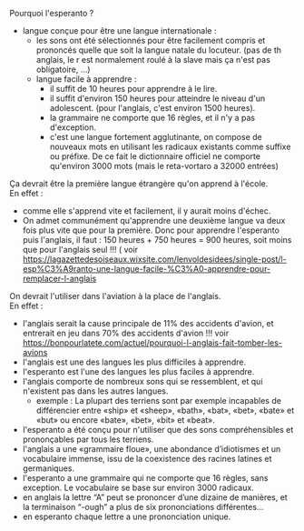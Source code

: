 
Pourquoi l'esperanto ?

* langue conçue pour être une langue internationale :
  * les sons ont été sélectionnés pour être facilement compris et prononcés quelle que soit la langue natale du locuteur. (pas de th anglais, le r est normalement roulé à la slave mais ça n'est pas obligatoire, …)
  * langue facile à apprendre :
    * il suffit de 10 heures pour apprendre à le lire.
    * il suffit d'environ 150 heures pour atteindre le niveau d'un adolescent. (pour l'anglais, c'est environ 1500 heures).
    * la grammaire ne comporte que 16 règles, et il n'y a pas d'exception.
    * c'est une langue fortement agglutinante, on compose de nouveaux mots en utilisant les radicaux existants comme suffixe ou préfixe. De ce fait le dictionnaire officiel ne comporte qu'environ 3000 mots (mais le reta-vortaro a 32000 entrées)

Ça devrait être la première langue étrangère qu'on apprend à l'école.  
En effet :
* comme elle s'apprend vite et facilement, il y aurait moins d'échec.  
* On admet communément qu'apprendre une deuxième langue va deux fois plus vite que pour la première. Donc pour apprendre l'esperanto puis l'anglais, il faut : 150 heures + 750 heures = 900 heures, soit moins que pour l'anglais seul !!!
( voir <https://lagazettedesoiseaux.wixsite.com/lenvoldesidees/single-post/l-esp%C3%A9ranto-une-langue-facile-%C3%A0-apprendre-pour-remplacer-l-anglais>

On devrait l'utiliser dans l'aviation à la place de l'anglais.  
En effet :
* l'anglais serait la cause principale de 11% des accidents d'avion, et entrerait en jeu dans 70% des accidents d'avion !!!
voir <https://bonpourlatete.com/actuel/pourquoi-l-anglais-fait-tomber-les-avions>
* l'anglais est une des langues les plus difficiles à apprendre.
* l'esperanto est l'une des langues les plus faciles à apprendre.
* l'anglais comporte de nombreux sons qui se ressemblent, et qui n'existent pas dans les autres langues.
  * exemple : La plupart des terriens sont par exemple incapables de différencier entre «ship» et «sheep», «bath», «bat», «bet», «bate» et «but» ou encore «bate», «bet», «bit» et «beat».
* l'esperanto a été conçu pour n'utiliser que des sons compréhensibles et prononçables par tous les terriens.
* l'anglais a une «grammaire floue», une abondance d’idiotismes et un vocabulaire immense, issu de la coexistence des racines latines et germaniques.
* l'esperanto a une grammaire qui ne comporte que 16 règles, sans exception. Le vocabulaire se base sur environ 3000 radicaux.
* en anglais la lettre “A” peut se prononcer d’une dizaine de manières, et la terminaison “-ough” a plus de six prononciations différentes…
* en esperanto chaque lettre a une prononciation unique.


